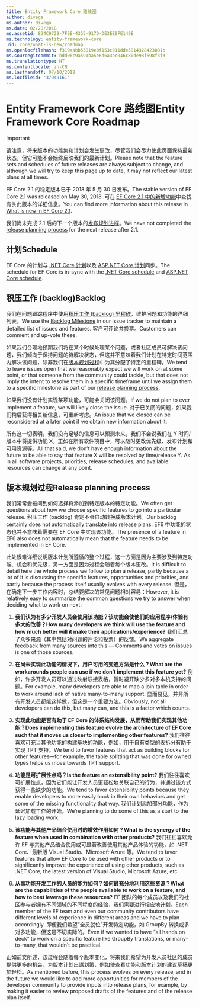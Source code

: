 ```yaml
---
title: Entity Framework Core 路线图
author: divega
ms.author: divega
ms.date: 02/20/2018
ms.assetid: 834C9729-7F6E-4355-917D-DE3EE9FE149E
ms.technology: entity-framework-core
uid: core/what-is-new/roadmap
ms.openlocfilehash: f319aabb53019e0f153c911dde5814328423081b
ms.sourcegitcommit: bdd06c9a591ba5e6d6a3ec046c80de98f598f3f3
ms.translationtype: HT
ms.contentlocale: zh-CN
ms.lasthandoff: 07/10/2018
ms.locfileid: "37949161"
---
```

# <a name="entity-framework-core-roadmap"></a><span data-ttu-id="bd8e0-102">Entity Framework Core 路线图</span><span class="sxs-lookup"><span data-stu-id="bd8e0-102">Entity Framework Core Roadmap</span></span>

> [!IMPORTANT]
> <span data-ttu-id="bd8e0-103">请注意，将来版本的功能集和计划会发生更改，尽管我们会尽力使此页面保持最新状态，但它可能不会始终反映我们的最新计划。</span><span class="sxs-lookup"><span data-stu-id="bd8e0-103">Please note that the feature sets and schedules of future releases are always subject to change, and although we will try to keep this page up to date, it may not reflect our latest plans at all times.</span></span>

<span data-ttu-id="bd8e0-104">EF Core 2.1 的稳定版本已于 2018 年 5 月 30 日发布。</span><span class="sxs-lookup"><span data-stu-id="bd8e0-104">The stable version of EF Core 2.1 was released on May 30, 2018.</span></span> <span data-ttu-id="bd8e0-105">可在 [EF Core 2.1 中的新增功能](xref:core/what-is-new/ef-core-2.1)中查找有关此版本的详细信息。</span><span class="sxs-lookup"><span data-stu-id="bd8e0-105">You can find more information about this release in [What is new in EF Core 2.1](xref:core/what-is-new/ef-core-2.1).</span></span>

<span data-ttu-id="bd8e0-106">我们尚未完成 2.1 后的下一个版本的[发布规划进程](#release-planning-process)。</span><span class="sxs-lookup"><span data-stu-id="bd8e0-106">We have not completed the [release planning process](#release-planning-process) for the next release after 2.1.</span></span>

## <a name="schedule"></a><span data-ttu-id="bd8e0-107">计划</span><span class="sxs-lookup"><span data-stu-id="bd8e0-107">Schedule</span></span>

<span data-ttu-id="bd8e0-108">EF Core 的计划与 [.NET Core 计划](https://github.com/dotnet/core/blob/master/roadmap.md)以及 [ASP.NET Core 计划](https://github.com/aspnet/Home/wiki/Roadmap)同步。</span><span class="sxs-lookup"><span data-stu-id="bd8e0-108">The schedule for EF Core is in-sync with the [.NET Core schedule](https://github.com/dotnet/core/blob/master/roadmap.md) and [ASP.NET Core schedule](https://github.com/aspnet/Home/wiki/Roadmap).</span></span>

## <a name="backlog"></a><span data-ttu-id="bd8e0-109">积压工作 (backlog)</span><span class="sxs-lookup"><span data-stu-id="bd8e0-109">Backlog</span></span>

<span data-ttu-id="bd8e0-110">我们在问题跟踪程序中使用[积压工作 (backlog) 里程碑](https://github.com/aspnet/EntityFrameworkCore/issues?q=is%3Aopen+is%3Aissue+milestone%3ABacklog+sort%3Areactions-%2B1-desc)，维护问题和功能的详细列表。</span><span class="sxs-lookup"><span data-stu-id="bd8e0-110">We use the [Backlog Milestone](https://github.com/aspnet/EntityFrameworkCore/issues?q=is%3Aopen+is%3Aissue+milestone%3ABacklog+sort%3Areactions-%2B1-desc) in our issue tracker to maintain a detailed list of issues and features.</span></span> <span data-ttu-id="bd8e0-111">客户可评论并投票。</span><span class="sxs-lookup"><span data-stu-id="bd8e0-111">Customers can comment and up-vote these.</span></span>

<span data-ttu-id="bd8e0-112">如果我们合理地预期我们将在某个时候处理某个问题，或者社区成员可解决该问题，我们倾向于保持问题的待解决状态，但这并不意味着我们计划在特定时间范围内解决该问题，除非我们在[版本规划过程](#release-planning-process)中为其分配了特定的里程碑。</span><span class="sxs-lookup"><span data-stu-id="bd8e0-112">We tend to leave issues open that we reasonably expect we will work on at some point, or that someone from the community could tackle, but that does not imply the intent to resolve them in a specific timeframe until we assign them to a specific milestone as part of our [release planning process](#release-planning-process).</span></span>

<span data-ttu-id="bd8e0-113">如果我们没有计划实现某项功能，可能会关闭该问题。</span><span class="sxs-lookup"><span data-stu-id="bd8e0-113">If we do not plan to ever implement a feature, we will likely close the issue.</span></span> <span data-ttu-id="bd8e0-114">对于已关闭的问题，如果我们稍后获得相关新信息，可重新考虑。</span><span class="sxs-lookup"><span data-stu-id="bd8e0-114">An issue that we closed can be reconsidered at a later point if we obtain new information about it.</span></span>

<span data-ttu-id="bd8e0-115">所有这一切表明，我们没有足够的信息可以预测未来，我们不会说我们在 Y 时间/版本中将提供功能 X。正如在所有软件项目中，可以随时更改优先级、发布计划和可用资源等。</span><span class="sxs-lookup"><span data-stu-id="bd8e0-115">All that said, we don’t have enough information about the future to be able to say that feature X will be resolved by time/release Y. As in all software projects, priorities, release schedules, and available resources can change at any point.</span></span>

## <a name="release-planning-process"></a><span data-ttu-id="bd8e0-116">版本规划过程</span><span class="sxs-lookup"><span data-stu-id="bd8e0-116">Release planning process</span></span>

<span data-ttu-id="bd8e0-117">我们常常会被问到如何选择将添加到特定版本的特定功能。</span><span class="sxs-lookup"><span data-stu-id="bd8e0-117">We often get questions about how we choose specific features to go into a particular release.</span></span> <span data-ttu-id="bd8e0-118">积压工作 (backlog) 肯定不会自动转换成版本计划。</span><span class="sxs-lookup"><span data-stu-id="bd8e0-118">Our backlog certainly does not automatically translate into release plans.</span></span> <span data-ttu-id="bd8e0-119">EF6 中功能的状态也并不意味着需要在 EF Core 中实现该功能。</span><span class="sxs-lookup"><span data-stu-id="bd8e0-119">The presence of a feature in EF6 also does not automatically mean that the feature needs to be implemented in EF Core.</span></span>

<span data-ttu-id="bd8e0-120">此处很难详细说明版本计划所遵循的整个过程，这一方面是因为主要涉及到特定功能、机会和优先级，另一方面是因为过程会随着每个版本更改。</span><span class="sxs-lookup"><span data-stu-id="bd8e0-120">It is difficult to detail here the whole process we follow to plan a release, partly because a lot of it is discussing the specific features, opportunities and priorities, and partly because the process itself usually evolves with every release.</span></span> <span data-ttu-id="bd8e0-121">但是，在确定下一步工作内容时，总结要解决的常见问题相对容易：</span><span class="sxs-lookup"><span data-stu-id="bd8e0-121">However, it is relatively easy to summarize the common questions we try to answer when deciding what to work on next:</span></span>

1. <span data-ttu-id="bd8e0-122">**我们认为有多少开发人员会使用该功能？该功能会使他们的应用程序/体验有多大的改善？**</span><span class="sxs-lookup"><span data-stu-id="bd8e0-122">**How many developers we think will use the feature and how much better will it make their applications/experience?**</span></span> <span data-ttu-id="bd8e0-123">我们汇总了众多来源（其中包括对问题的评论和投票）的反馈。</span><span class="sxs-lookup"><span data-stu-id="bd8e0-123">We aggregate feedback from many sources into this — Comments and votes on issues is one of those sources.</span></span>

2. <span data-ttu-id="bd8e0-124">**在尚未实现此功能的情况下，用户可用的变通方法是什么？**</span><span class="sxs-lookup"><span data-stu-id="bd8e0-124">**What are the workarounds people can use if we don’t implement this feature yet?**</span></span> <span data-ttu-id="bd8e0-125">例如，许多开发人员可以通过映射联接表格，暂时避开缺少多对多本机支持的问题。</span><span class="sxs-lookup"><span data-stu-id="bd8e0-125">For example, many developers are able to map a join table in order to work around lack of native many-to-many support.</span></span> <span data-ttu-id="bd8e0-126">显而易见，并非所有开发人员都能这样做，但这是一个重要方法。</span><span class="sxs-lookup"><span data-stu-id="bd8e0-126">Obviously, not all developers can do this, but many can, and this is a factor which counts.</span></span>

3. <span data-ttu-id="bd8e0-127">**实现此功能是否有助于 EF Core 的体系结构发展，从而帮助我们实现其他功能？**</span><span class="sxs-lookup"><span data-stu-id="bd8e0-127">**Does implementing this feature evolve the architecture of EF Core such that it moves us closer to implementing other features?**</span></span> <span data-ttu-id="bd8e0-128">我们往往喜欢可充当其他功能的构建基块的功能，例如，用于自有类型的表拆分有助于实现 TPT 支持。</span><span class="sxs-lookup"><span data-stu-id="bd8e0-128">We tend to favor features that act as building blocks for other features—for example, the table splitting that was done for owned types helps us move towards TPT support.</span></span>

4. <span data-ttu-id="bd8e0-129">**功能是可扩展性点吗？**</span><span class="sxs-lookup"><span data-stu-id="bd8e0-129">**Is the feature an extensibility point?**</span></span> <span data-ttu-id="bd8e0-130">我们往往喜欢可扩展性点，因为它们能让开发人员更轻松地关联自己的行为，并通过该方式获得一些缺少的功能。</span><span class="sxs-lookup"><span data-stu-id="bd8e0-130">We tend to favor extensibility points because they enable developers to more easily hook in their own behaviors and get some of the missing functionality that way.</span></span> <span data-ttu-id="bd8e0-131">我们计划添加部分功能，作为延迟加载工作的开始。</span><span class="sxs-lookup"><span data-stu-id="bd8e0-131">We’re planning to do some of this as a start to the lazy loading work.</span></span>

5. <span data-ttu-id="bd8e0-132">**该功能与其他产品结合使用时的增效作用如何？**</span><span class="sxs-lookup"><span data-stu-id="bd8e0-132">**What is the synergy of the feature when used in combination with other products?**</span></span> <span data-ttu-id="bd8e0-133">我们往往喜欢允许 EF 与其他产品结合使用或可显著改善使用其他产品体验的功能，如 .NET Core、最新版 Visual Studio、Microsoft Azure 等。</span><span class="sxs-lookup"><span data-stu-id="bd8e0-133">We tend to favor features that allow EF Core to be used with other products or to significantly improve the experience of using other products, such as .NET Core, the latest version of Visual Studio, Microsoft Azure, etc.</span></span>

6. <span data-ttu-id="bd8e0-134">**从事功能开发工作的人员的能力如何？如何最充分地利用这些资源？**</span><span class="sxs-lookup"><span data-stu-id="bd8e0-134">**What are the capabilities of the people available to work on a feature, and how to best leverage these resources?**</span></span> <span data-ttu-id="bd8e0-135">EF 团队的每个成员以及我们的社区参与者拥有不同领域的不同程度的经验，我们需要进行相应地计划。</span><span class="sxs-lookup"><span data-stu-id="bd8e0-135">Each member of the EF team and even our community contributors have different levels of experience in different areas and we have to plan accordingly.</span></span> <span data-ttu-id="bd8e0-136">即便我们希望“全员就位”开发特定功能，如 GroupBy 转换或多对多功能，但这是不切实际的。</span><span class="sxs-lookup"><span data-stu-id="bd8e0-136">Even if we wanted to have “all hands on deck” to work on a specific feature like GroupBy translations, or many-to-many, that wouldn’t be practical.</span></span>

<span data-ttu-id="bd8e0-137">正如前文所述，该过程会随着每个版本变化，将来我们希望为开发人员社区的成员提供更多的机会，为版本计划出谋划策，例如使查看功能和版本计划的建议草稿更加轻松。</span><span class="sxs-lookup"><span data-stu-id="bd8e0-137">As mentioned before, this process evolves on every release, and in the future we would like to add more opportunities for members of the developer community to provide inputs into release plans, for example, by making it easier to review proposed drafts of the features and of the release plan itself.</span></span>
